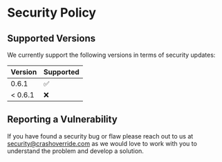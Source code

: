 # Security Policy

## Supported Versions

We currently support the following versions in terms of security updates:

| Version | Supported          |
| ------- | ------------------ |
| 0.6.1   | :white_check_mark: |
| < 0.6.1 | :x:                |

## Reporting a Vulnerability

If you have found a security bug or flaw please reach out to us at
[security@crashoverride.com](mailto:security@crashoverride.com) as
we would love to work with you to understand the problem and develop
a solution.
